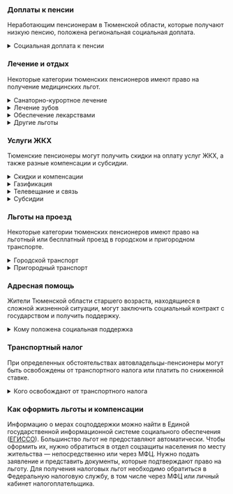 ### Доплаты к пенсии
Неработающим пенсионерам в Тюменской области, которые получают низкую пенсию, положена региональная социальная доплата. 
<details>
<summary>Социальная доплата к пенсии</summary>
В Тюменской области региональный прожиточный минимум пенсионера ниже общефедерального. Поэтому неработающим пенсионерам с низким размером пенсии производится федеральная социальная доплата к пенсии до прожиточного минимума пенсионера в РФ. В 2021 году эта сумма [составляет]( https://pfr.gov.ru/grazhdanam/pensionres/soc_doplata/~7905) 10 022 рубля. Для назначения указанной выплаты необходимо обращаться в территориальное отделение Пенсионного фонда (ПФР) по месту жительства.     
</details>

### Лечение и отдых
Некоторые категории тюменских пенсионеров имеют право на получение медицинских льгот.  
<details>
<summary>Санаторно-курортное лечение</summary>
В Тюменской области мужчинам старше 60 лет, а женщинам старше 55 лет при наличии ряда заболеваний [предоставляется]( https://docs.cntd.ru/document/819089304) санаторно-курортная путёвка в областной оздоровительный центр на льготных условиях. Она полагается при болезнях нервной и эндокринной систем, расстройстве питания, заболеваниях органов дыхания, а также некоторых других. Путёвка частично оплачивается из собственных средств (от 35 до 50% — в зависимости от дохода пенсионера). Реабилитированным и пострадавшим от репрессий оздоровительная путёвка выделяется бесплатно.  
</details>
<details>
<summary>Лечение зубов</summary>
В Тюменской области все без исключения пенсионеры имеют право на изготовление и ремонт зубных протезов за счёт местного бюджета. Стоматологические услуги по изготовлению и ремонту зубных протезов они оплачивают сами, а затем получают компенсацию этих расходов, но в пределах установленных тарифов. Льгота не распространяется на протезы из металлокерамики, драгоценных и других дорогостоящих материалов.
</details>
<details>
<summary>Обеспечение лекарствами</summary>
Труженики тыла, реабилитированные и пострадавшие от репрессий пенсионеры [приобретают]( https://docs.cntd.ru/document/802047915) лекарства по рецептам врача за половину стоимости.
</details>
<details>
<summary>Другие льготы</summary>
Ветераны труда и труженики тыла сохраняют обслуживание в поликлиниках и других медицинских учреждениях, к которым они были прикреплены до выхода на пенсию. Медицинскую помощь вне очереди получают свердловские ветераны труда, труженики тыла и реабилитированные и пострадавшие от репрессий пенсионеры. Внеочередной приём в дома-интернаты для престарелых и инвалидов, учреждения социального обслуживания предоставляется труженикам тыла, реабилитированным и пострадавшим от политических репрессий пенсионерам.
</details>


### Услуги ЖКХ
Тюменские пенсионеры могут получить скидки на оплату услуг ЖКХ, а также разные компенсации и субсидии. 
<details>
<summary>Скидки и компенсации</summary>
Ветеранам труда, труженикам, тыла реабилитированным и пострадавшим от репрессий пенсионерам полагается компенсация в размере 50% на оплату жилого помещения и коммунальных услуг, а также оплату капремонта. В Тюменской области льготу [получают]( https://docs.cntd.ru/document/802047915) также члены семьи инвалидов и пенсионеров, реабилитированных или пострадавших от репрессий. 
Одиноких неработающих пенсионеров по достижении 70 лет освобождают от взносов на капремонт на 50%, а с 80-летнего возраста они вообще не платят за капремонт. Льгота распространяется и на граждан этого возраста, если семья состоит из неработающих пенсионеров (от 60 лет — мужчины и от 55 лет — женщины) или инвалидов I и II групп. 
</details>
<details>
<summary>Газификация</summary>
В Тюменской области все одиноко проживающие пенсионеры или семьи, признанные малоимущими, а также инвалиды, ветераны труда и труженики тыла, реабилитированные и пострадавшие от репрессий, блокадники, чернобыльцы и ряд других льготников могут получить выплату на [газификацию]( https://docs.cntd.ru/document/819049265) своих домов или квартир. Её размер определяется исходя из стоимости работ, но не более 40 тысяч рублей.
</details>
<details>
<summary>Телевещание и связь</summary>
Реабилитированные и пострадавшие от репрессий пенсионеры [имеют право]( https://docs.cntd.ru/document/802047915) на внеочередную установку телефона. Расходы, связанные с установкой телефонного аппарата, полностью компенсируются реабилитированным пенсионерам. 
Тюменским ветеранам труда возмещаются расходы на оплату квартирного телефона (150 рублей в месяц), а также они оплачивают только половину стоимости услуг пользования радиоточкой и коллективной антенной (кроме спутниковой и кабельной). 
</details>
<details>
<summary>Субсидии</summary>
Пенсионеры могут получить субсидию на оплату услуг ЖКХ при расходах на «коммуналку» 22% совокупного дохода семьи. 
</details>

### Льготы на проезд
Некоторые категории тюменских пенсионеров имеют право на льготный или бесплатный проезд в городском и пригородном транспорте. 
<details>
<summary>Городской транспорт</summary>
В Тюменской области ветеранам труда, труженикам тыла, реабилитированным и пострадавшим от репрессий пенсионерам [возмещаются]( https://docs.cntd.ru/document/802047915) расходы по тарифам на оплату проезда на всех видах городского транспорта, а также автомобильного пригородного и междугороднего в пределах области (кроме такси). 
</details>
<details>
<summary>Пригородный транспорт</summary>
Проезд на железнодорожном и водном транспорте пригородного сообщения полностью компенсируется реабилитированным и пострадавшим от репрессий, в размере 50% — труженикам тыла, а также в сроки действия сезонных тарифов ветеранам труда.
</details>


### Адресная помощь
Жители Тюменской области старшего возраста, находящиеся в сложной жизненной ситуации, могут заключить социальный контракт с государством и получить поддержку.
<details>
<summary>Кому положена социальная поддержка</summary>
Пенсионерам, оказавшимся в трудной жизненной ситуации по не зависящим от них причинам, оказывается адресная помощь. Это могут быть единовременные денежные выплаты или ежемесячные социальные пособия. Также нуждающимся пенсионерам выделяются медикаменты, одежда и обувь. Кроме того, им могут провести ремонт жилого помещения или организовать уход по медицинским показаниям, а также оказать другую помощь. С пенсионерами также может быть заключён социальный контракт.
</details>

### Транспортный налог
При определенных обстоятельствах автовладельцы-пенсионеры могут быть освобождены от транспортного налога или платить по сниженной ставке. 
<details>
<summary>Кого освобождают от транспортного налога</summary>
Тюменские пенсионеры, а также мужчины старше 60 лет, а женщины — старше 55 лет, владеющие автомобилями мощностью от 100 до 120 л. с., [получают]( https://www.nalog.ru/rn77/service/tax/d1110162/) налоговую скидку 75%. Освобождение от транспортного налога предусмотрено для инвалидов и чернобыльцев. Не нужно платить налог владельцам легковых авто до 100 л. с., электромобилей с мощностью до 150 л. с., а также мотоциклов и мотороллеров, произведённых в России и странах СНГ. 
</details>


### Как оформить льготы и компенсации

Информацию о мерах соцподдержки можно найти в Единой государственной информационной системе социального обеспечения ([ЕГИССО]( http://egisso.ru/site/client/#/)). Большинство льгот не предоставляют автоматически. Чтобы оформить их, нужно обратиться в отдел соцзащиты населения по месту жительства — непосредственно или через МФЦ. Нужно подать заявление и представить документы, которые подтверждают право на льготу. Для получения налоговых льгот необходимо обратиться в Федеральную налоговую службу, в том числе через МФЦ или личный кабинет налогоплательщика.











